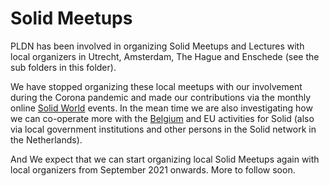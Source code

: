 # Solid Meetups

PLDN has been involved in organizing Solid Meetups and Lectures with local organizers in Utrecht, Amsterdam, The Hague and Enschede (see the sub folders in this folder). 

We have stopped organizing these local meetups with our involvement during the Corona pandemic and made our contributions via the monthly online [Solid World](https://solidproject.org/events) events. In the mean time we are also investigating how we can co-operate more with the [Belgium](https://overheid.vlaanderen.be/informatie-vlaanderen/nieuws-en-agenda/solid-ecosysteem) and EU activities for Solid (also via local government institutions and other persons in the Solid network in the Netherlands). 

And We expect that we can start organizing local Solid Meetups again with local organizers from September 2021 onwards. More to follow soon.  
